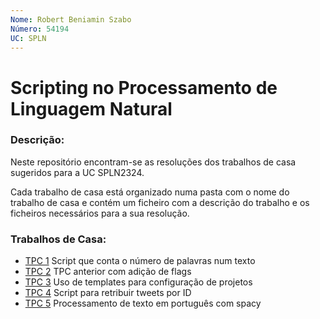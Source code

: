 ```yaml
---
Nome: Robert Beniamin Szabo
Número: 54194
UC: SPLN
--- 
```


# Scripting no Processamento de Linguagem Natural

### Descrição:
Neste repositório encontram-se as resoluções dos trabalhos de casa sugeridos para a UC SPLN2324. 

Cada trabalho de casa está organizado numa pasta com o nome do trabalho de casa e contém um ficheiro com a descrição do trabalho e os ficheiros necessários para a sua resolução.

### Trabalhos de Casa:
- [TPC 1](https://github.com/szxbo/SPLN2324/tree/main/TPCs/TPC1)
    Script que conta o número de palavras num texto
- [TPC 2](https://github.com/szxbo/SPLN2324/tree/main/TPCs/TPC2)
    TPC anterior com adição de flags
- [TPC 3](https://github.com/szxbo/SPLN2324/tree/main/TPCs/TPC3)
    Uso de templates para configuração de projetos
- [TPC 4](https://github.com/szxbo/SPLN2324/tree/main/TPCs/TPC4)
    Script para retribuir tweets por ID
- [TPC 5](https://github.com/szxbo/SPLN2324/tree/main/TPCs/TPC5)
    Processamento de texto em português com spacy

